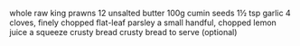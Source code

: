 whole raw king prawns 12
unsalted butter 100g
cumin seeds 1½ tsp
garlic 4 cloves, finely chopped
flat-leaf parsley a small handful, chopped
lemon juice a squeeze
crusty bread crusty bread to serve (optional)